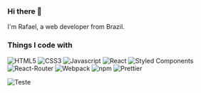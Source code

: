### Hi there 👋

I'm Rafael, a web developer from Brazil.

<h3>Things I code with</h3>
<p>
  <img alt="HTML5"src="https://img.shields.io/badge/HTML5-E34F26?style=for-the-badge&logo=html5&logoColor=white"/>
	<img alt="CSS3" src="https://img.shields.io/badge/CSS3-1572B6?style=for-the-badge&logo=css3&logoColor=white"/>
	<img alt="Javascript" src="https://img.shields.io/badge/JavaScript-F7DF1E?style=for-the-badge&logo=javascript&logoColor=black"/>
  <img alt="React" src="https://img.shields.io/badge/React-20232A?style=for-the-badge&logo=react&logoColor=61DAFB" />
   <img alt="Styled Components" src="https://img.shields.io/badge/styled--components-DB7093?style=for-the-badge&logo=styled-components&logoColor=white" />
	<img alt="React-Router" src="https://img.shields.io/badge/React_Router-CA4245?style=for-the-badge&logo=react-router&logoColor=white"/>
  <img alt="Webpack" src="https://img.shields.io/badge/-Webpack-8DD6F9?style=flat-square&logo=webpack&logoColor=white" /> 
    <img alt="npm" src="https://img.shields.io/badge/-NPM-CB3837?style=flat-square&logo=npm&logoColor=white" />
  <img alt="Prettier" src="https://img.shields.io/badge/-Prettier-F7B93E?style=flat-square&logo=prettier&logoColor=white" />
</p>
  <img alt="Teste" src="https://github-readme-stats.vercel.app/api/top-langs/?username=rafaeelnunesf&theme=blue-green" />

<!--
**rafaeelnunesf/rafaeelnunesf** is a ✨ _special_ ✨ repository because its `README.md` (this file) appears on your GitHub profile.

Here are some ideas to get you started:

- 🔭 I’m currently working on ...
- 🌱 I’m currently learning ...
- 👯 I’m looking to collaborate on ...
- 🤔 I’m looking for help with ...
- 💬 Ask me about ...
- 📫 How to reach me: ...
- 😄 Pronouns: ...
- ⚡ Fun fact: ...
-->